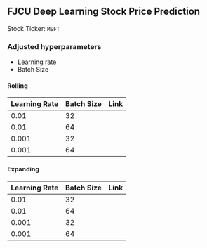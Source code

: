 ## FJCU Deep Learning Stock Price Prediction

Stock Ticker: `MSFT`

### Adjusted hyperparameters
- Learning rate
- Batch Size

#### Rolling
| Learning Rate | Batch Size | Link |
| ------------- | ------------- | ------------- |
| 0.01 | 32 | |
| 0.01 | 64 | |
| 0.001 | 32 | |
| 0.001 | 64 | |


#### Expanding
| Learning Rate | Batch Size | Link |
| ------------- | ------------- | ------------- |
| 0.01 | 32 | |
| 0.01 | 64 | |
| 0.001 | 32 | |
| 0.001 | 64 | |

